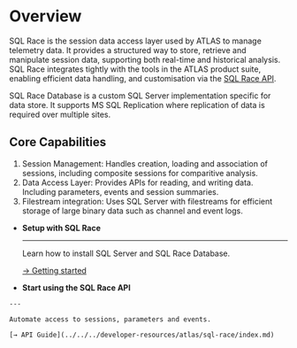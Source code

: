 # Overview

SQL Race is the session data access layer used by ATLAS to manage telemetry data. It provides a structured way to store, retrieve and manipulate session data, supporting both real-time and historical analysis. SQL Race integrates tightly with the tools in the ATLAS product suite, enabling efficient data handling, and customisation via the [SQL Race API](../../../developer-resources/atlas/sql-race/index.md).

SQL Race Database is a custom SQL Server implementation specific for data store. It supports MS SQL Replication where replication of data is required over multiple sites. 

## Core Capabilities

1. Session Management: Handles creation, loading and association of sessions, including composite sessions for comparitive analysis. 
2. Data Access Layer: Provides APIs for reading, and writing data. Including parameters, events and session summaries. 
3. Filestream integration: Uses SQL Server with filestreams for efficient storage of large binary data such as channel and event logs.

<div class="grid cards" markdown>

-   __Setup with SQL Race__

    ---

    Learn how to install SQL Server and SQL Race Database.

    [→ Getting started](installation.md)

-    __Start using the SQL Race API__

    ---

    Automate access to sessions, parameters and events.

    [→ API Guide](../../../developer-resources/atlas/sql-race/index.md)

</div>